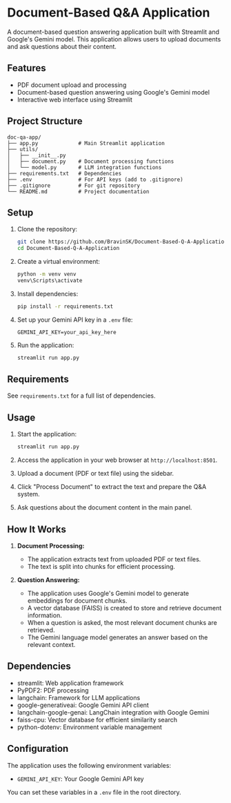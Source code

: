 # Document-Based Q&A Application

A document-based question answering application built with Streamlit and Google's Gemini model. This application allows users to upload documents and ask questions about their content.

## Features

- PDF document upload and processing
- Document-based question answering using Google's Gemini model
- Interactive web interface using Streamlit

## Project Structure

```
doc-qa-app/
├── app.py             # Main Streamlit application
├── utils/
│   ├── __init__.py
│   ├── document.py    # Document processing functions
│   └── model.py       # LLM integration functions
├── requirements.txt   # Dependencies
├── .env               # For API keys (add to .gitignore)
├── .gitignore         # For git repository
└── README.md          # Project documentation
```

## Setup

1. Clone the repository:

   ```bash
   git clone https://github.com/BravinSK/Document-Based-Q-A-Application.git
   cd Document-Based-Q-A-Application
   ```

2. Create a virtual environment:

   ```bash
   python -m venv venv
   venv\Scripts\activate  
   ```

3. Install dependencies:

   ```bash
   pip install -r requirements.txt
   ```

4. Set up your Gemini API key in a `.env` file:

   ```
   GEMINI_API_KEY=your_api_key_here
   ```

5. Run the application:
   ```bash
   streamlit run app.py
   ```

## Requirements

See `requirements.txt` for a full list of dependencies.

## Usage

1. Start the application:

   ```bash
   streamlit run app.py
   ```

2. Access the application in your web browser at `http://localhost:8501`.

3. Upload a document (PDF or text file) using the sidebar.

4. Click "Process Document" to extract the text and prepare the Q&A system.

5. Ask questions about the document content in the main panel.

## How It Works

1. **Document Processing:**

   - The application extracts text from uploaded PDF or text files.
   - The text is split into chunks for efficient processing.

2. **Question Answering:**
   - The application uses Google's Gemini model to generate embeddings for document chunks.
   - A vector database (FAISS) is created to store and retrieve document information.
   - When a question is asked, the most relevant document chunks are retrieved.
   - The Gemini language model generates an answer based on the relevant context.

## Dependencies

- streamlit: Web application framework
- PyPDF2: PDF processing
- langchain: Framework for LLM applications
- google-generativeai: Google Gemini API client
- langchain-google-genai: LangChain integration with Google Gemini
- faiss-cpu: Vector database for efficient similarity search
- python-dotenv: Environment variable management

## Configuration

The application uses the following environment variables:

- `GEMINI_API_KEY`: Your Google Gemini API key

You can set these variables in a `.env` file in the root directory.
